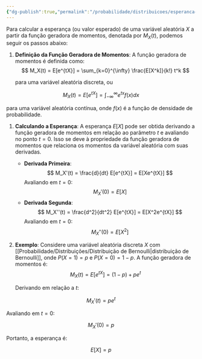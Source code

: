 ```yaml
---
{"dg-publish":true,"permalink":"/probabilidade/distribuicoes/esperanca-a-partir-da-funcao-geradora-de-momentos/","created":"2025-05-20T13:30:13.851-03:00"}
---
```



Para calcular a esperança (ou valor esperado) de uma variável aleatória $X$ a partir da função geradora de momentos, denotada por $M_X(t)$, podemos seguir os passos abaixo:

1. **Definição da Função Geradora de Momentos**:
   A função geradora de momentos é definida como:
$$
   M_X(t) = E[e^{tX}] = \sum_{k=0}^{\infty} \frac{E[X^k]}{k!} t^k
$$

   para uma variável aleatória discreta, ou

$$
   M_X(t) = E[e^{tX}] = \int_{-\infty}^{\infty} e^{tx} f(x) dx
$$

   para uma variável aleatória contínua, onde $f(x)$ é a função de densidade de probabilidade.

1. **Calculando a Esperança**:
   A esperança $E[X]$ pode ser obtida derivando a função geradora de momentos em relação ao parâmetro $t$ e avaliando no ponto $t = 0$. Isso se deve à propriedade da função geradora de momentos que relaciona os momentos da variável aleatória com suas derivadas.

   - **Derivada Primeira**:
$$
     M_X'(t) = \frac{d}{dt} E[e^{tX}] = E[Xe^{tX}]
$$
     Avaliando em $t = 0$:
$$
     M_X'(0) = E[X]
$$
   - **Derivada Segunda**:
$$
     M_X''(t) = \frac{d^2}{dt^2} E[e^{tX}] = E[X^2e^{tX}]
$$
     Avaliando em $t = 0$:
$$
     M_X''(0) = E[X^2]
$$
2. **Exemplo**:
   Considere uma variável aleatória discreta $X$ com [[Probabilidade/Distribuições/Distribuição de Bernoulli\|distribuição de Bernoulli]], onde $P(X=1) = p$ e $P(X=0) = 1-p$. A função geradora de momentos é:
$$
   M_X(t) = E[e^{tX}] = (1-p) + pe^t
$$

   Derivando em relação a $t$:

$$
   M_X'(t) = pe^t
$$

   Avaliando em $t = 0$:

$$
   M_X'(0) = p
$$

   Portanto, a esperança é:

$$
   E[X] = p
$$
